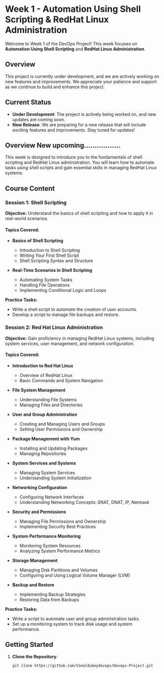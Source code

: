 # Week 1 - Automation Using Shell Scripting & RedHat Linux Administration

Welcome to Week 1 of the DevOps Project! This week focuses on **Automation Using Shell Scripting** and **RedHat Linux Administration**. 

## Overview
This project is currently under development, and we are actively working on new features and improvements. We appreciate your patience and support as we continue to build and enhance this project.

## Current Status

- **Under Development**: The project is actively being worked on, and new updates are coming soon.
- **New Release**: We are preparing for a new release that will include exciting features and improvements. Stay tuned for updates!

## Overview New upcoming.................

This week is designed to introduce you to the fundamentals of shell scripting and RedHat Linux administration. You will learn how to automate tasks using shell scripts and gain essential skills in managing RedHat Linux systems.

## Course Content

### Session 1: Shell Scripting

**Objective:** Understand the basics of shell scripting and how to apply it in real-world scenarios.

#### Topics Covered:
- **Basics of Shell Scripting**
  - Introduction to Shell Scripting
  - Writing Your First Shell Script
  - Shell Scripting Syntax and Structure

- **Real-Time Scenarios in Shell Scripting**
  - Automating System Tasks
  - Handling File Operations
  - Implementing Conditional Logic and Loops

**Practice Tasks:**
- Write a shell script to automate the creation of user accounts.
- Develop a script to manage file backups and restore.

### Session 2: Red Hat Linux Administration

**Objective:** Gain proficiency in managing RedHat Linux systems, including system services, user management, and network configuration.

#### Topics Covered:
- **Introduction to Red Hat Linux**
  - Overview of RedHat Linux
  - Basic Commands and System Navigation

- **File System Management**
  - Understanding File Systems
  - Managing Files and Directories

- **User and Group Administration**
  - Creating and Managing Users and Groups
  - Setting User Permissions and Ownership

- **Package Management with Yum**
  - Installing and Updating Packages
  - Managing Repositories

- **System Services and Systems**
  - Managing System Services
  - Understanding System Initialization

- **Networking Configuration**
  - Configuring Network Interfaces
  - Understanding Networking Concepts: SNAT, DNAT, IP, Netmask

- **Security and Permissions**
  - Managing File Permissions and Ownership
  - Implementing Security Best Practices

- **System Performance Monitoring**
  - Monitoring System Resources
  - Analyzing System Performance Metrics

- **Storage Management**
  - Managing Disk Partitions and Volumes
  - Configuring and Using Logical Volume Manager (LVM)

- **Backup and Restore**
  - Implementing Backup Strategies
  - Restoring Data from Backups

**Practice Tasks:**
- Write a script to automate user and group administration tasks.
- Set up a monitoring system to track disk usage and system performance.

## Getting Started

1. **Clone the Repository**:
   ```bash
   git clone https://github.com/Vimaldubeydevops/Devops-Project.git

